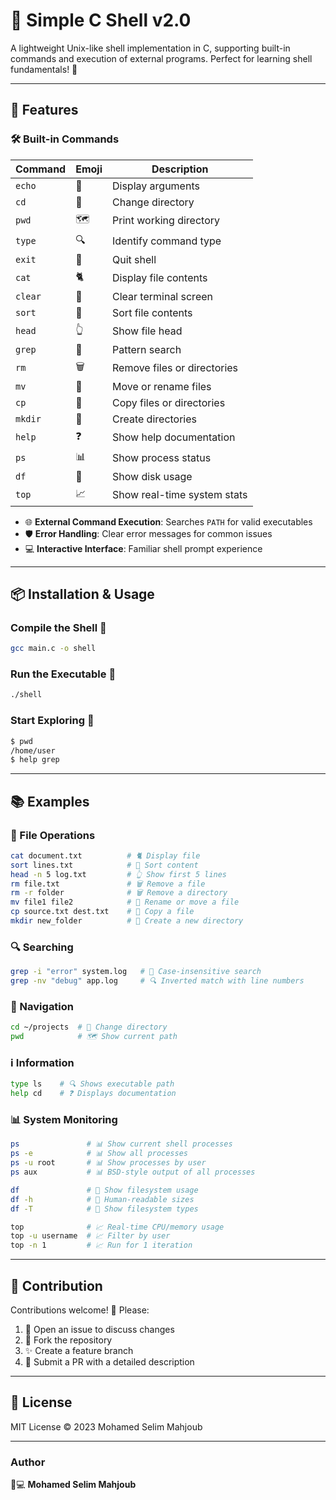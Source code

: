 # 🐚 Simple C Shell v2.0 

A lightweight Unix-like shell implementation in C, supporting built-in commands and execution of external programs. Perfect for learning shell fundamentals! 🧠

---

## 🚀 Features

### 🛠️ Built-in Commands
| Command  | Emoji | Description                  |
|----------|-------|------------------------------|
| `echo`   | 📢   | Display arguments            |
| `cd`     | 📂   | Change directory             |
| `pwd`    | 🗺️   | Print working directory      |
| `type`   | 🔍   | Identify command type        |
| `exit`   | 🚪   | Quit shell                   |
| `cat`    | 🐈   | Display file contents        |
| `clear`  | 🧹   | Clear terminal screen        |
| `sort`   | 🔢   | Sort file contents           |
| `head`   | 👆   | Show file head               |
| `grep`   | 🔎   | Pattern search               |
| `rm`     | 🗑️   | Remove files or directories  |
| `mv`     | 🔀   | Move or rename files         |
| `cp`     | 📄   | Copy files or directories    |
| `mkdir`  | 📁   | Create directories           |
| `help`   | ❓   | Show help documentation      |
| `ps`     | 📊   | Show process status          |
| `df`     | 💽   | Show disk usage              |
| `top`    | 📈   | Show real-time system stats  |

- 🌐 **External Command Execution**: Searches `PATH` for valid executables  
- 🛡️ **Error Handling**: Clear error messages for common issues  
- 💻 **Interactive Interface**: Familiar shell prompt experience

---

## 📦 Installation & Usage

### Compile the Shell 🔧
```bash
gcc main.c -o shell
```

### Run the Executable 🚀
```bash
./shell
```

### Start Exploring 🔭
```bash
$ pwd
/home/user
$ help grep
```

---

## 📚 Examples

### 📂 File Operations
```bash
cat document.txt          # 🐈 Display file
sort lines.txt            # 🔢 Sort content
head -n 5 log.txt         # 👆 Show first 5 lines
rm file.txt               # 🗑️ Remove a file
rm -r folder              # 🗑️ Remove a directory
mv file1 file2            # 🔀 Rename or move a file
cp source.txt dest.txt    # 📄 Copy a file
mkdir new_folder          # 📁 Create a new directory
```

### 🔍 Searching
```bash
grep -i "error" system.log   # 🔎 Case-insensitive search
grep -nv "debug" app.log     # 🔍 Inverted match with line numbers
```

### 🧭 Navigation
```bash
cd ~/projects  # 📂 Change directory
pwd            # 🗺️ Show current path
```

### ℹ️ Information
```bash
type ls    # 🔍 Shows executable path
help cd    # ❓ Displays documentation
```

### 📊 System Monitoring
```bash
ps               # 📊 Show current shell processes
ps -e            # 📊 Show all processes
ps -u root       # 📊 Show processes by user
ps aux           # 📊 BSD-style output of all processes

df               # 💽 Show filesystem usage
df -h            # 💽 Human-readable sizes
df -T            # 💽 Show filesystem types

top              # 📈 Real-time CPU/memory usage
top -u username  # 📈 Filter by user
top -n 1         # 📈 Run for 1 iteration
```

---

## 🤝 Contribution

Contributions welcome! 🎉 Please:

1. 🐛 Open an issue to discuss changes  
2. 🌱 Fork the repository  
3. ✨ Create a feature branch  
4. 📝 Submit a PR with a detailed description  

---

## 📜 License

MIT License © 2023 Mohamed Selim Mahjoub

---

### Author
👨💻 **Mohamed Selim Mahjoub**
